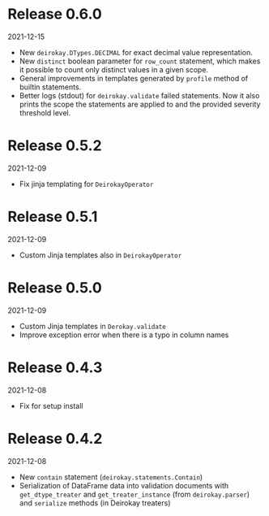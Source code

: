 # Release 0.6.0

2021-12-15

- New `deirokay.DTypes.DECIMAL` for exact decimal value representation.
- New `distinct` boolean parameter for `row_count` statement, which
makes it possible to count only distinct values in a given scope.
- General improvements in templates generated by `profile` method of
builtin statements.
- Better logs (stdout) for `deirokay.validate` failed statements.
Now it also prints the scope the statements are applied to and the
provided severity threshold level.



# Release 0.5.2

2021-12-09

- Fix jinja templating for `DeirokayOperator`


# Release 0.5.1

2021-12-09

- Custom Jinja templates also in `DeirokayOperator`


# Release 0.5.0

2021-12-09

- Custom Jinja templates in `Derokay.validate`
- Improve exception error when there is a typo in column names


# Release 0.4.3

2021-12-08

- Fix for setup install


# Release 0.4.2

2021-12-08

- New `contain` statement (`deirokay.statements.Contain`)
- Serialization of DataFrame data into validation documents with `get_dtype_treater` and `get_treater_instance` (from `deirokay.parser`) and `serialize` methods (in Deirokay treaters)
